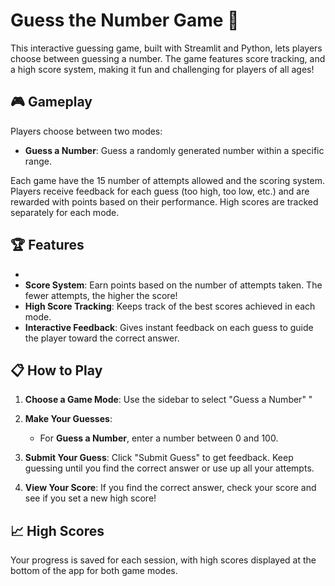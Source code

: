 # Guess the Number Game 🔢

This interactive guessing game, built with Streamlit and Python, lets players choose between guessing a number. The game features  score tracking, and a high score system, making it fun and challenging for players of all ages!

## 🎮 Gameplay

Players choose between two modes:
- **Guess a Number**: Guess a randomly generated number within a specific range.

Each game have the 15 number of attempts allowed and the scoring system. Players receive feedback for each guess (too high, too low, etc.) and are rewarded with points based on their performance. High scores are tracked separately for each mode.

## 🏆 Features

-
- **Score System**: Earn points based on the number of attempts taken. The fewer attempts, the higher the score!
- **High Score Tracking**: Keeps track of the best scores achieved in each mode.
- **Interactive Feedback**: Gives instant feedback on each guess to guide the player toward the correct answer.

## 📋 How to Play

1. **Choose a Game Mode**: Use the sidebar to select "Guess a Number" "
2. **Make Your Guesses**:
   - For **Guess a Number**, enter a number between 0 and 100.
   
3. **Submit Your Guess**: Click "Submit Guess" to get feedback. Keep guessing until you find the correct answer or use up all your attempts.
4. **View Your Score**: If you find the correct answer, check your score and see if you set a new high score!


## 📈 High Scores

Your progress is saved for each session, with high scores displayed at the bottom of the app for both game modes.

